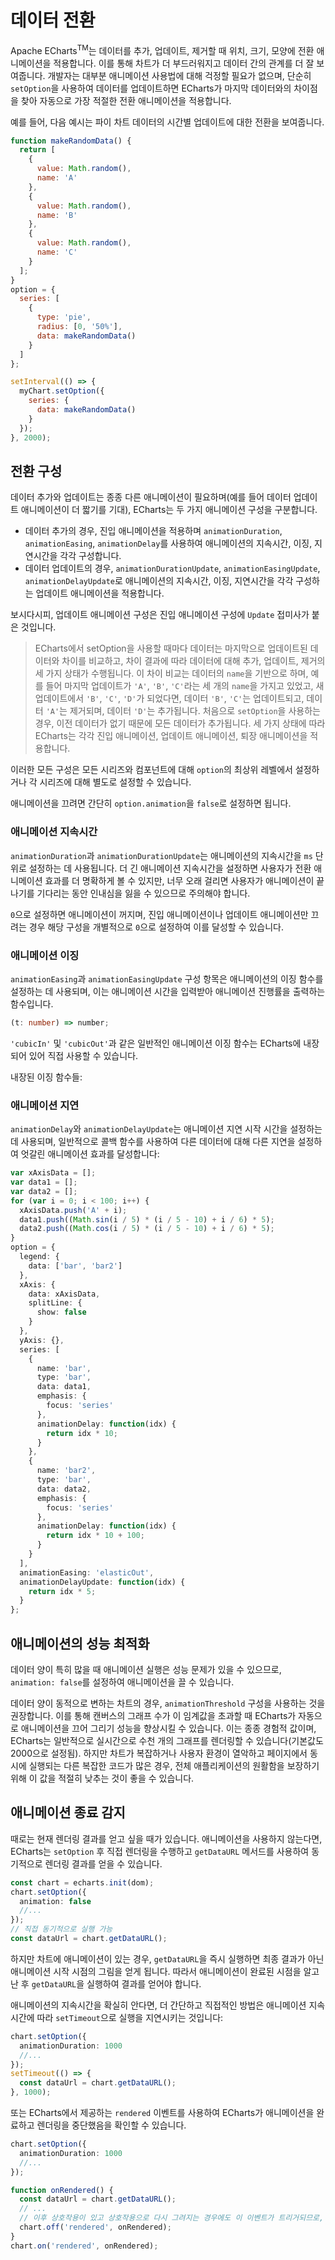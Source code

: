 # 데이터 전환

Apache ECharts<sup>TM</sup>는 데이터를 추가, 업데이트, 제거할 때 위치, 크기, 모양에 전환 애니메이션을 적용합니다. 이를 통해 차트가 더 부드러워지고 데이터 간의 관계를 더 잘 보여줍니다. 개발자는 대부분 애니메이션 사용법에 대해 걱정할 필요가 없으며, 단순히 `setOption`을 사용하여 데이터를 업데이트하면 ECharts가 마지막 데이터와의 차이점을 찾아 자동으로 가장 적절한 전환 애니메이션을 적용합니다.

예를 들어, 다음 예시는 파이 차트 데이터의 시간별 업데이트에 대한 전환을 보여줍니다.

```js live {layout: 'lr'}
function makeRandomData() {
  return [
    {
      value: Math.random(),
      name: 'A'
    },
    {
      value: Math.random(),
      name: 'B'
    },
    {
      value: Math.random(),
      name: 'C'
    }
  ];
}
option = {
  series: [
    {
      type: 'pie',
      radius: [0, '50%'],
      data: makeRandomData()
    }
  ]
};

setInterval(() => {
  myChart.setOption({
    series: {
      data: makeRandomData()
    }
  });
}, 2000);
```

## 전환 구성

데이터 추가와 업데이트는 종종 다른 애니메이션이 필요하며(예를 들어 데이터 업데이트 애니메이션이 더 짧기를 기대), ECharts는 두 가지 애니메이션 구성을 구분합니다.

- 데이터 추가의 경우, 진입 애니메이션을 적용하며 `animationDuration`, `animationEasing`, `animationDelay`를 사용하여 애니메이션의 지속시간, 이징, 지연시간을 각각 구성합니다.
- 데이터 업데이트의 경우, `animationDurationUpdate`, `animationEasingUpdate`, `animationDelayUpdate`로 애니메이션의 지속시간, 이징, 지연시간을 각각 구성하는 업데이트 애니메이션을 적용합니다.

보시다시피, 업데이트 애니메이션 구성은 진입 애니메이션 구성에 `Update` 접미사가 붙은 것입니다.

> ECharts에서 setOption을 사용할 때마다 데이터는 마지막으로 업데이트된 데이터와 차이를 비교하고, 차이 결과에 따라 데이터에 대해 추가, 업데이트, 제거의 세 가지 상태가 수행됩니다. 이 차이 비교는 데이터의 `name`을 기반으로 하며, 예를 들어 마지막 업데이트가 `'A'`, `'B'`, `'C'`라는 세 개의 `name`을 가지고 있었고, 새 업데이트에서 `'B'`, `'C'`, `'D'`가 되었다면, 데이터 `'B'`, `'C'`는 업데이트되고, 데이터 `'A'`는 제거되며, 데이터 `'D'`는 추가됩니다. 처음으로 `setOption`을 사용하는 경우, 이전 데이터가 없기 때문에 모든 데이터가 추가됩니다. 세 가지 상태에 따라 ECharts는 각각 진입 애니메이션, 업데이트 애니메이션, 퇴장 애니메이션을 적용합니다.

이러한 모든 구성은 모든 시리즈와 컴포넌트에 대해 `option`의 최상위 레벨에서 설정하거나 각 시리즈에 대해 별도로 설정할 수 있습니다.

애니메이션을 끄려면 간단히 `option.animation`을 `false`로 설정하면 됩니다.

### 애니메이션 지속시간

`animationDuration`과 `animationDurationUpdate`는 애니메이션의 지속시간을 `ms` 단위로 설정하는 데 사용됩니다. 더 긴 애니메이션 지속시간을 설정하면 사용자가 전환 애니메이션 효과를 더 명확하게 볼 수 있지만, 너무 오래 걸리면 사용자가 애니메이션이 끝나기를 기다리는 동안 인내심을 잃을 수 있으므로 주의해야 합니다.

`0`으로 설정하면 애니메이션이 꺼지며, 진입 애니메이션이나 업데이트 애니메이션만 끄려는 경우 해당 구성을 개별적으로 `0`으로 설정하여 이를 달성할 수 있습니다.

### 애니메이션 이징

`animationEasing`과 `animationEasingUpdate` 구성 항목은 애니메이션의 이징 함수를 설정하는 데 사용되며, 이는 애니메이션 시간을 입력받아 애니메이션 진행률을 출력하는 함수입니다.

```ts
(t: number) => number;
```

`'cubicIn'` 및 `'cubicOut'`과 같은 일반적인 애니메이션 이징 함수는 ECharts에 내장되어 있어 직접 사용할 수 있습니다.

내장된 이징 함수들:

<md-example src="line-easing" width="100%" height="400" />

### 애니메이션 지연

`animationDelay`와 `animationDelayUpdate`는 애니메이션 지연 시작 시간을 설정하는 데 사용되며, 일반적으로 콜백 함수를 사용하여 다른 데이터에 대해 다른 지연을 설정하여 엇갈린 애니메이션 효과를 달성합니다:

```ts live { layout: 'lr' }
var xAxisData = [];
var data1 = [];
var data2 = [];
for (var i = 0; i < 100; i++) {
  xAxisData.push('A' + i);
  data1.push((Math.sin(i / 5) * (i / 5 - 10) + i / 6) * 5);
  data2.push((Math.cos(i / 5) * (i / 5 - 10) + i / 6) * 5);
}
option = {
  legend: {
    data: ['bar', 'bar2']
  },
  xAxis: {
    data: xAxisData,
    splitLine: {
      show: false
    }
  },
  yAxis: {},
  series: [
    {
      name: 'bar',
      type: 'bar',
      data: data1,
      emphasis: {
        focus: 'series'
      },
      animationDelay: function(idx) {
        return idx * 10;
      }
    },
    {
      name: 'bar2',
      type: 'bar',
      data: data2,
      emphasis: {
        focus: 'series'
      },
      animationDelay: function(idx) {
        return idx * 10 + 100;
      }
    }
  ],
  animationEasing: 'elasticOut',
  animationDelayUpdate: function(idx) {
    return idx * 5;
  }
};
```

## 애니메이션의 성능 최적화

데이터 양이 특히 많을 때 애니메이션 실행은 성능 문제가 있을 수 있으므로, `animation: false`를 설정하여 애니메이션을 끌 수 있습니다.

데이터 양이 동적으로 변하는 차트의 경우, `animationThreshold` 구성을 사용하는 것을 권장합니다. 이를 통해 캔버스의 그래프 수가 이 임계값을 초과할 때 ECharts가 자동으로 애니메이션을 끄어 그리기 성능을 향상시킬 수 있습니다. 이는 종종 경험적 값이며, ECharts는 일반적으로 실시간으로 수천 개의 그래프를 렌더링할 수 있습니다(기본값도 2000으로 설정됨). 하지만 차트가 복잡하거나 사용자 환경이 열악하고 페이지에서 동시에 실행되는 다른 복잡한 코드가 많은 경우, 전체 애플리케이션의 원활함을 보장하기 위해 이 값을 적절히 낮추는 것이 좋을 수 있습니다.

## 애니메이션 종료 감지

때로는 현재 렌더링 결과를 얻고 싶을 때가 있습니다. 애니메이션을 사용하지 않는다면, ECharts는 `setOption` 후 직접 렌더링을 수행하고 `getDataURL` 메서드를 사용하여 동기적으로 렌더링 결과를 얻을 수 있습니다.

```ts
const chart = echarts.init(dom);
chart.setOption({
  animation: false
  //...
});
// 직접 동기적으로 실행 가능
const dataUrl = chart.getDataURL();
```

하지만 차트에 애니메이션이 있는 경우, `getDataURL`을 즉시 실행하면 최종 결과가 아닌 애니메이션 시작 시점의 그림을 얻게 됩니다. 따라서 애니메이션이 완료된 시점을 알고 난 후 `getDataURL`을 실행하여 결과를 얻어야 합니다.

애니메이션의 지속시간을 확실히 안다면, 더 간단하고 직접적인 방법은 애니메이션 지속시간에 따라 `setTimeout`으로 실행을 지연시키는 것입니다:

```ts
chart.setOption({
  animationDuration: 1000
  //...
});
setTimeout(() => {
  const dataUrl = chart.getDataURL();
}, 1000);
```

또는 ECharts에서 제공하는 `rendered` 이벤트를 사용하여 ECharts가 애니메이션을 완료하고 렌더링을 중단했음을 확인할 수 있습니다.

```ts
chart.setOption({
  animationDuration: 1000
  //...
});

function onRendered() {
  const dataUrl = chart.getDataURL();
  // ...
  // 이후 상호작용이 있고 상호작용으로 다시 그려지는 경우에도 이 이벤트가 트리거되므로, 사용을 완료한 후에는 제거해야 합니다
  chart.off('rendered', onRendered);
}
chart.on('rendered', onRendered);
```
